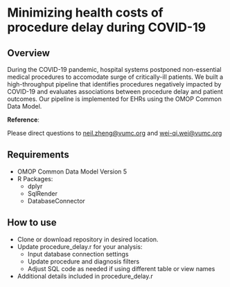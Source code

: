 # Minimizing health costs of procedure delay during COVID-19

## Overview
During the COVID-19 pandemic, hospital systems postponed non-essential medical procedures to accomodate surge of critically-ill patients. We built a high-throughput pipeline that identifies procedures negatively impacted by COVID-19 and evaluates associations between procedure delay and patient outcomes. Our pipeline is implemented for EHRs using the OMOP Common Data Model.

**Reference**:

Please direct questions to neil.zheng@vumc.org and wei-qi.wei@vumc.org

## Requirements
* OMOP Common Data Model Version 5
* R Packages:
  * dplyr
  * SqlRender
  * DatabaseConnector


## How to use
 * Clone or download repository in desired location. 
 * Update procedure_delay.r for your analysis:
   * Input database connection settings
   * Update procedure and diagnosis filters
   * Adjust SQL code as needed if using different table or view names 
 * Additional details included in procedure_delay.r
 





